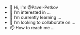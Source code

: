 - 👋 Hi, I’m @Pavel-Petkov
- 👀 I’m interested in ...
- 🌱 I’m currently learning ...
- 💞️ I’m looking to collaborate on ...
- 📫 How to reach me ...

<!---
Pavel-Petkov/Pavel-Petkov is a ✨ special ✨ repository because its `README.md` (this file) appears on your GitHub profile.
You can click the Preview link to take a look at your changes.
--->
